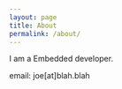 ```yaml
---
layout: page
title: About
permalink: /about/
---
```


I am a Embedded developer.

email: joe[at]blah.blah